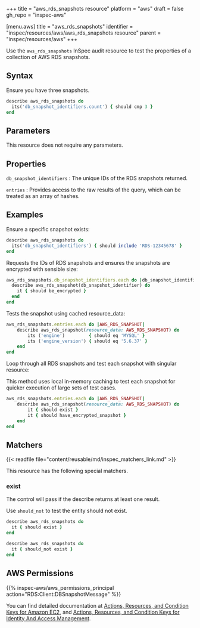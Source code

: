 +++
title = "aws_rds_snapshots resource"
platform = "aws"
draft = false
gh_repo = "inspec-aws"

[menu.aws]
title = "aws_rds_snapshots"
identifier = "inspec/resources/aws/aws_rds_snapshots resource"
parent = "inspec/resources/aws"
+++

Use the `aws_rds_snapshots` InSpec audit resource to test the properties of a collection of AWS RDS snapshots.

## Syntax

 Ensure you have three snapshots.

```ruby
describe aws_rds_snapshots do
  its('db_snapshot_identifiers.count') { should cmp 3 }
end
```

## Parameters

This resource does not require any parameters.

## Properties

`db_snapshot_identifiers`
: The unique IDs of the RDS snapshots returned.

`entries`
: Provides access to the raw results of the query, which can be treated as an array of hashes.

## Examples

Ensure a specific snapshot exists:

```ruby
describe aws_rds_snapshots do
  its('db_snapshot_identifiers') { should include 'RDS-12345678' }
end
```

Requests the IDs of RDS snapshots and ensures the snapshots are encrypted with sensible size:

```ruby
aws_rds_snapshots.db_snapshot_identifiers.each do |db_snapshot_identifier|
  describe aws_rds_snapshot(db_snapshot_identifier) do
    it { should be_encrypted }
  end
end
```

Tests the snapshot using cached resource_data:

```ruby
aws_rds_snapshots.entries.each do |AWS_RDS_SNAPSHOT|
    describe aws_rds_snapshot(resource_data: AWS_RDS_SNAPSHOT) do
        its ('engine')         { should eq 'MYSQL' }
        its ('engine_version') { should eq '5.6.37' }
    end
end
```

Loop through all RDS snapshots and test each snapshot with singular resource:

This method uses local in-memory caching to test each snapshot for quicker execution of large sets of test cases.

```ruby
aws_rds_snapshots.entries.each do |AWS_RDS_SNAPSHOT|
    describe aws_rds_snapshot(resource_data: AWS_RDS_SNAPSHOT) do
        it { should exist }
        it { should have_encrypted_snapshot }
    end
end
```

## Matchers

{{< readfile file="content/reusable/md/inspec_matchers_link.md" >}}

This resource has the following special matchers.

### exist

The control will pass if the describe returns at least one result.

Use `should_not` to test the entity should not exist.

```ruby
describe aws_rds_snapshots do
  it { should exist }
end
```

```ruby
describe aws_rds_snapshots do
  it { should_not exist }
end
```

## AWS Permissions

{{% inspec-aws/aws_permissions_principal action="RDS:Client:DBSnapshotMessage" %}}

You can find detailed documentation at [Actions, Resources, and Condition Keys for Amazon EC2](https://docs.aws.amazon.com/IAM/latest/UserGuide/list_amazonec2.html), and [Actions, Resources, and Condition Keys for Identity And Access Management](https://docs.aws.amazon.com/IAM/latest/UserGuide/list_identityandaccessmanagement.html).

